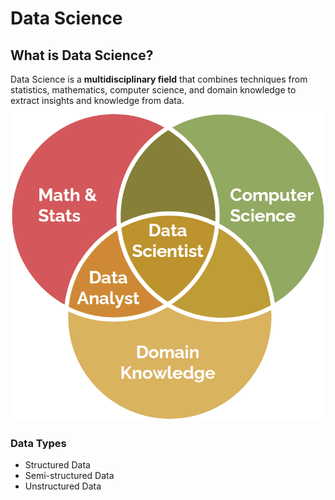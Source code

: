 # Data Science
## What is Data Science?
Data Science is a **multidisciplinary field** that combines techniques from statistics, mathematics, computer science, and domain knowledge to extract insights and knowledge from data.
![Data Science](DS.png)
### Data Types
- Structured Data
- Semi-structured Data
- Unstructured Data
